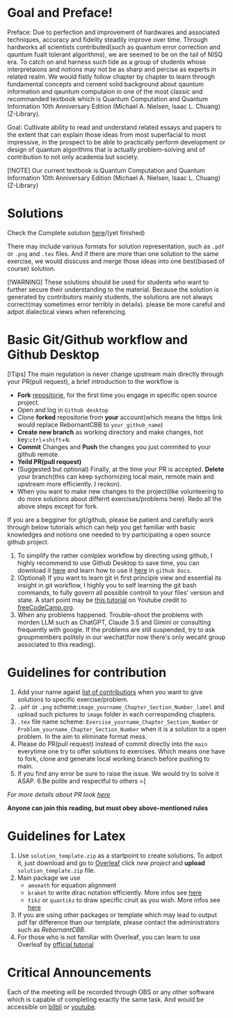 
# Goal and Preface!

Preface: 
Due to perfection and improvement of hardwares and associated techniques, accuracy and fidelity steadily improve over time. Through hardworks all scientists contributed(such as quantum error correction and qauntum fualt tolerant algorithms), we are seemed to be on the tail of NISQ era. To catch on and harness such tide as a group of students whose interpretaions and notions may not be as sharp and percise as experts in related realm. We would fistly follow chapter by chapter to learn through fundamental concepts and cement solid background about qauntum information and qauntum computaion in one of the most classic and recommanded textbook which is Quantum Computation and Quantum Information 10th Anniversary Edition (Michael A. Nielsen, Isaac L. Chuang) (Z-Library).

Goal:
Cultivate ability to read and understand related essays and papers to the extent that can explain those ideas from most superfacial to most impressive, in the prospect to be able to practically perform development or design of quantum algorithms that is actually problem-solving and of contribution to not only academia but society. 

[!NOTE]
Our current textbook is:Quantum Computation and Quantum Information 10th Anniversary Edition (Michael A. Nielsen, Isaac L. Chuang) (Z-Library)

# Solutions
Check the Complete solution [here]()/(yet finished)

There may include various formats for solution representation, such as `.pdf` or `.png` and `.tex` files. And if there are more than one solution to the same exercise, we would disscuss and merge those ideas into one best(biased of course) solution.

[!WARNING] 
These solutions should be used for students who want to further secure their understanding to the material. Because the solution is generated by  contributors mainly students, the solutions are not always correct(may sometimes error terribly in details). please be more careful and adpot dialectical views when referencing.

# Basic Git/Github workflow and Github Desktop
[!Tips] 
The main regulation is never change upstream main directly through your PR(pull request), a brief introduction to the workflow is
- **Fork** [repositorie](https://github.com/RebornantCBB/QCQI_reading), for the first time you engage in specific open source project.
- Open and log in `Github desktop`
- Clone **forked** repositorie from **your** account(which means the https link would replace RebornantCBB to `your_github_name`)
- **Create new branch** as working directory and make changes, hot key:`ctrl`+`shift`+`N`.
- **Commit** Changes and **Push** the changes you just commited to your github remote. 
- **Yeild PR(pull request)**
- (Suggested but optional) Finally, at the time your PR is accepted. **Delete** your branch(this can keep sychornizing local main, remote main and upstream more efficiently. I reckon).
- When you want to make new changes to the project(like volunteering to do more solutions about differnt exercises/problems here). Redo all the above steps except for fork. 

If you are a begginer for git/github, please be patient and carefully work through below tutorials which can help you get familiar with basic knowledges and notions one needed to try participating a open source github project. 
1. To simplify the rather comlplex workflow by directing using github, I highly recommend to use Github Desktop to save time, you can download it [here](https://desktop.github.com/download/) and learn how to use it [here](https://docs.github.com/en/desktop/overview/getting-started-with-github-desktop) in `github Docs`.
2. (Optional) If you want to learn git in first principle view and essential its insight in git workflow, I highly you to self learning the git bash commands, to fully govern all possible controll to your files' version and state. A start point may be [this tutorial](https://youtu.be/zTjRZNkhiEU?si=ViCOHLurRTRDMObY) on Youtube credit to [freeCodeCamp.org](https://www.youtube.com/@freecodecamp).
3. When any problems happened. Trouble-shoot the problems with morden LLM such as ChatGPT, Claude 3.5 and Gimini or consulting frequently with google. If the problems are still suspended, try to ask groupmembers politely in our wechat(for now there's only wecaht group associated to this reading). 

# Guidelines for contribution
1. Add your name agaist [list of contributiors](https://docs.google.com/spreadsheets/d/1YBXTFXO4Gu4zAKTO1oMfD4B1ZHaGMmnpUIP1HehfEqA/edit?gid=0#gid=0) when you want to give solutions to specific exercise/problem.
2. `.pdf` or `.png` scheme:`image_yourname_Chapter_Section_Number_label` and upload such pictures to `image` folder in each corresponding chapters.
3. `.tex` file name scheme:  `Exercise_yourname_Chapter_Section_Number` or `Problem_yourname_Chapter_Section_Number` when it is a solution to a open problem. In the aim to eliminate format mess.
4. Please do PR(pull request) instead of commit directly into the `main` everytime one try to offer solutions to exercises. Which means one have to fork, clone and generate local working branch before pushing to main.  
5. If you find any error be sure to raise the issue. We would try to solve it ASAP.
6.Be polite and respectful to others =]

*For more details about PR look [here](https://docs.github.com/en/desktop/working-with-your-remote-repository-on-github-or-github-enterprise/creating-an-issue-or-pull-request-from-github-desktop)*

**Anyone can join this reading, but must obey above-mentioned rules**

# Guidelines for Latex
1. Use `solution_template.zip` as a startpoint to create solutions. To adpot it, just download and go to [Overleaf](https://www.overleaf.com/) click *new project* and **upload** `solution_template.zip` file.
2. Main package we use
   - `amsmath` for equation alignment
   - `braket` to write dirac notation efficiently. More infos see [here](https://ctan.org/tex-archive/macros/latex/contrib/braket?lang=en)
   - `tikz` or `quantikz` to draw specific ciruit as you wish. More infos see [here](https://ctan.org/pkg/quantikz?lang=en)
3. If you are using other packages or template which may lead to output pdf far difference than our template, please contact the administrators such as *RebornantCBB*. 
4. For those who is not familiar with Overleaf, you can learn to use Overleaf by [official tutorial](https://www.overleaf.com/learn)

# Critical Announcements

Each of the meeting will be recorded through OBS or any other software which is capable of completing exactly the same task. And would be accessible on [bilbli]('') or [youtube]('').
 